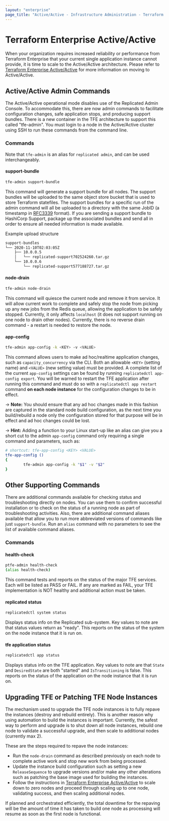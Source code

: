 ```yaml
---
layout: "enterprise"
page_title: "Active/Active - Infrastructure Administration - Terraform Enterprise"
---
```


# Terraform Enterprise Active/Active

When your organization requires increased reliability or performance from Terraform Enterprise that your current single application instance cannot provide, it is time to scale to the Active/Active architecture. Please refer to  [Terraform Enterprise Active/Active](/docs/enterprise/install/active-active.html) for more information on moving to Active/Active.

## Active/Active Admin Commands

The Active/Active operational mode disables use of the Replicated Admin Console.  To accommodate this, there are now admin commands to facilitate configuration changes, safe application stops, and producing support bundles. There is a new container in the TFE architecture to support this called "tfe-admin". You must login to a node in the Active/Active cluster using SSH to run these commands from the command line.

### Commands

Note that `tfe-admin` is an alias for `replicated admin`, and can be used interchangeably.

#### support-bundle

```bash
tfe-admin support-bundle
```

This command will generate a support bundle for all nodes. The support bundles will be uploaded to the same object store bucket that is used to store Terraform statefiles. The support bundles for a specific run of the admin command will all be uploaded to a directory with the same JobID (a timestamp in [RFC3339](https://tools.ietf.org/html/rfc3339) format). If you are sending a support bundle to HashiCorp Support, package up the associated bundles and send all in order to ensure all needed information is made available.

Example upload structure

```bash
support-bundles
└── 2020-11-10T02:03:05Z
    ├── 10.0.0.5
    │   └── replicated-support702524260.tar.gz
    └── 10.0.0.6
        └── replicated-support577188727.tar.gz
```


#### node-drain

```bash
tfe-admin node-drain 
```

This command will quiesce the current node and remove it from service. It will allow current work to complete and safely stop the node from picking up any new jobs from the Redis queue, allowing the application to be safely stopped. Currently, it only affects `localhost` (it does not support running on one node to drain other nodes). Currently, there is no reverse drain command - a restart is needed to restore the node.


####  app-config

```bash
tfe-admin app-config -k <KEY> -v <VALUE>
```

This command allows users to make ad hoc/realtime application changes, such as `capacity_concurrency` via the CLI. Both an allowable `<KEY>` (setting name) and `<VALUE>` (new setting value) must be provided. A complete list of the current `app-config` settings can be found by running `replicatedctl app-config export`. You will be warned to restart the TFE application after running this command and must do so with a `replicatedctl app restart` command **on each node instance** for the configuration changes to be in effect.

-> **Note:** You should ensure that any ad hoc changes made in this fashion are captured in the standard node build configuration, as the next time you build/rebuild a node only the configuration stored for that purpose will be in effect and ad hoc changes could be lost.

-> **Hint:** Adding a function to your Linux start-up like an alias can give you a short cut to the admin `app-config` command only requiring a single command and parameters, such as:

```bash
# shortcut: tfe-app-config <KEY> <VALUE>
tfe-app-config ()
{
        tfe-admin app-config -k "$1" -v "$2"
}
```

## Other Supporting Commands

There are additional commands available for checking status and troubleshooting directly on nodes. You can use them to confirm successful installation or to check on the status of a running node as part of troubleshooting activities.  Also, there are additional command aliases available that allow you to run more abbreviated versions of commands like just `support-bundle`. Run an `alias` command with no parameters to see the list of available command aliases.

### Commands

#### health-check

```bash
ptfe-admin health-check
(alias health-check)

```

This command tests and reports on the status of the major TFE services. Each will be listed as PASS or FAIL. If any are marked as FAIL, your TFE implementation is NOT healthy and additional action must be taken.


#### replicated status

```bash
replicatedctl system status

```

Displays status info on the Replicated sub-system. Key values to note are that status values return as "ready". This reports on the status of the system on the node instance that it is run on.


#### tfe application status

```bash
replicatedctl app status

```

Displays status info on the TFE application. Key values to note are that `State` and `DesiredState` are both "started" and `IsTransitioning` is false. This reports on the status of the application on the node instance that it is run on.


## Upgrading TFE or Patching TFE Node Instances

The mechanism used to upgrade the TFE node instances is to fully repave the instances (destroy and rebuild entirely).
This is another reason why using automation to build the instances is important. Currently, the safest way to perform and upgrade is to shut down all node instances, rebuild one node to validate a successful upgrade, and then scale to additional nodes (currently max 2).

These are the steps required to repave the node instances:

*   Run the `node-drain` command as described previously on each node to complete active work and stop new work from being processed.
*   Update the instance build configuration such as setting a new `ReleaseSequence` to upgrade versions and/or make any other alterations such as patching the base image used for building the instances.
*   Follow the instructions in [Terraform Enterprise Active/Active](/docs/enterprise/install/active-active.html) to scale down to zero nodes and proceed through scaling up to one node, validating success, and then scaling additional nodes.

If planned and orchestrated efficiently, the total downtime for the repaving will be the amount of time it has taken to build one node as processing will resume as soon as the first node is functional.
